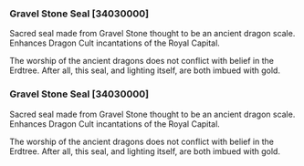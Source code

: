 ### Gravel Stone Seal [34030000]

Sacred seal made from Gravel Stone thought to be an ancient dragon scale. Enhances Dragon Cult incantations of the Royal Capital.

The worship of the ancient dragons does not conflict with belief in the Erdtree. After all, this seal, and lighting itself, are both imbued with gold.### Gravel Stone Seal [34030000]

Sacred seal made from Gravel Stone thought to be an ancient dragon scale. Enhances Dragon Cult incantations of the Royal Capital.

The worship of the ancient dragons does not conflict with belief in the Erdtree. After all, this seal, and lighting itself, are both imbued with gold.